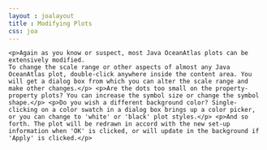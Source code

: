 ```yaml
---
layout : joalayout
title : Modifying Plots
css: joa
---
```



	<p>Again as you know or suspect, most Java OceanAtlas plots can be extensively modified.
	To change the scale range or other aspects of almost any Java OceanAtlas plot, double-click anywhere inside the content area. You will get a dialog box from which you can alter the scale range and make other changes.</p> <p>Are the dots too small on the property-property plots? You can increase the symbol size or change the symbol shape.</p> <p>Do you wish a different background color? Single-clicking on a color swatch in a dialog box brings up a color picker, or you can change to 'white' or 'black' plot styles.</p> <p>And so forth. The plot will be redrawn in accord with the new set-up information when 'OK' is clicked, or will update in the background if 'Apply' is clicked.</p>
